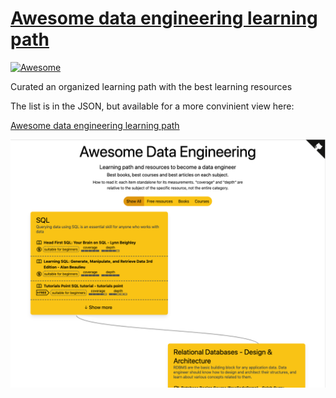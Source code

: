 # [Awesome data engineering learning path](https://awesomedataengineering.com/)
[![Awesome](https://awesome.re/badge-flat.svg)](https://awesome.re)

Curated an organized learning path with the best learning resources

The list is in the JSON, but available for a more convinient view here:

[Awesome data engineering learning path](https://awesomedataengineering.com/)

![preview](./site-screenshot.png?raw=true)
